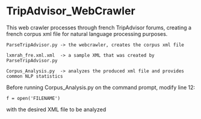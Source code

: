 # TripAdvisor_WebCrawler

This web crawler processes through french TripAdvisor forums, creating a french corpus xml file for natural language processing purposes. 

	ParseTripAdvisor.py -> the webcrawler, creates the corpus xml file

	lxmrah_fre.xml.xml  -> a sample XML that was created by ParseTripAdvisor.py

	Corpus_Analysis.py  -> analyzes the produced xml file and provides common NLP statistics

Before running Corpus_Analysis.py on the command prompt, modify line 12:

	f = open('FILENAME')

with the desired XML file to be analyzed

